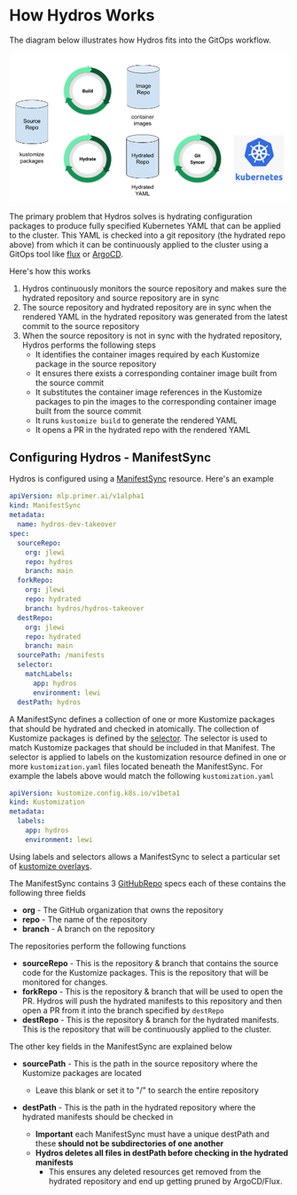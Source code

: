 # How Hydros Works

The diagram below illustrates how Hydros fits into the GitOps workflow.

![Hydros Workflow](../images/hydros_system_diagram.png)

The primary problem that Hydros solves is hydrating configuration packages to produce fully specified Kubernetes YAML
that can be applied to the cluster. This YAML is checked into a git repository (the hydrated repo above) from
which it can be continuously applied to the cluster using a GitOps tool like [flux](https://fluxcd.io/) or
[ArgoCD](https://argoproj.github.io/argo-cd/).

Here's how this works

1. Hydros continuously monitors the source repository and makes sure the hydrated repository and
   source repository are in sync
2. The source repository and hydrated repository are in sync when the rendered YAML in the hydrated
   repository was generated from the latest commit to the source repository
3. When the source repository is not in sync with the hydrated repository, Hydros performs the following steps
    * It identifies the container images required by each Kustomize package in the source repository
    * It ensures there exists a corresponding container image built from the source commit
    * It substitutes the container image references in the Kustomize packages to pin the images to the
      corresponding container image built from the source commit
    * It runs `kustomize build` to generate the rendered YAML
    * It opens a PR in the hydrated repo with the rendered YAML

## Configuring Hydros - ManifestSync

Hydros is configured using a [ManifestSync](api/v1alpha1/gitops.go) resource. Here's an example

```yaml
apiVersion: mlp.primer.ai/v1alpha1
kind: ManifestSync
metadata:
  name: hydros-dev-takeover
spec:
  sourceRepo:
    org: jlewi
    repo: hydros
    branch: main
  forkRepo:
    org: jlewi
    repo: hydrated
    branch: hydros/hydros-takeover
  destRepo:
    org: jlewi
    repo: hydrated
    branch: main
  sourcePath: /manifests
  selector:
    matchLabels:
      app: hydros
      environment: lewi
  destPath: hydros
```

A ManifestSync defines a collection of one or more Kustomize packages that should be hydrated and checked in
atomically. The collection of Kustomize packages is defined by the [selector](https://kubernetes.io/docs/concepts/overview/working-with-objects/labels/).
The selector is used to match Kustomize packages that should be included in that Manifest. The selector is applied
to labels on the kustomization resource defined in one or more `kustomization.yaml` files located beneath the
ManifestSync. For example the labels above would match the following `kustomization.yaml`

```yaml
apiVersion: kustomize.config.k8s.io/v1beta1
kind: Kustomization
metadata:
  labels:
    app: hydros
    environment: lewi
```

Using labels and selectors allows a ManifestSync to select a particular set of
[kustomize overlays](https://kubernetes.io/docs/tasks/manage-kubernetes-objects/kustomization/#bases-and-overlays).

The ManifestSync contains 3 [GitHubRepo](api/v1alpha1/gitops.go) specs each of these contains the following three fields

* **org** - The GitHub organization that owns the repository
* **repo** - The name of the repository
* **branch** - A branch on the repository

The repositories perform the following functions

* **sourceRepo** - This is the repository & branch that contains the source code for the Kustomize packages. This is the
  repository that will be monitored for changes.
* **forkRepo** - This is the repository & branch that will be used to open the PR. Hydros will push the hydrated
  manifests to this repository and then open a PR from it into the branch specified by `destRepo`
* **destRepo** - This is the repository & branch for the hydrated manifests. This is the repository that will be
  continuously applied to the cluster.

The other key fields in the ManifestSync are explained below

* **sourcePath** - This is the path in the source repository where the Kustomize packages are located
    * Leave this blank or set it to "/" to search the entire repository

* **destPath** - This is the path in the hydrated repository where the hydrated manifests should be checked in
    * **Important** each ManifestSync must have a unique destPath and these **should not be subdirectories of one another**
    * **Hydros deletes all files in destPath before checking in the hydrated manifests**
        * This ensures any deleted resources get removed from the hydrated repository and end up getting pruned
          by ArgoCD/Flux.
